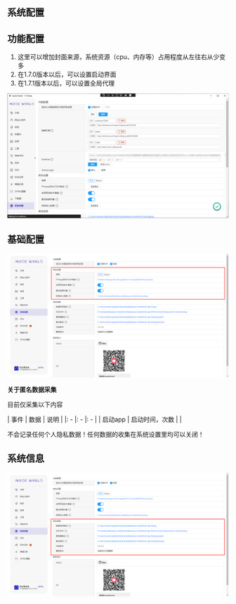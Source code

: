 ## 系统配置 <!-- {docsify-ignore} -->

## 功能配置

1. 这里可以增加封面来源，系统资源（cpu、内存等）占用程度从左往右从少变多
2. 在1.7.0版本以后，可以设置启动界面
3. 在1.7.1版本以后，可以设置全局代理

![configuration-function](../img/configuration-function.png)

## 基础配置

![configuration-basic](../img/configuration-basic.png)

**关于匿名数据采集**

目前仅采集以下内容

| 事件 | 数据 | 说明 |
|: - |: - |: - |
| 启动app | 启动时间，次数 |  |

不会记录任何个人隐私数据！任何数据的收集在系统设置里均可以关闭！

## 系统信息

![configuration-info](../img/configuration-info.png)